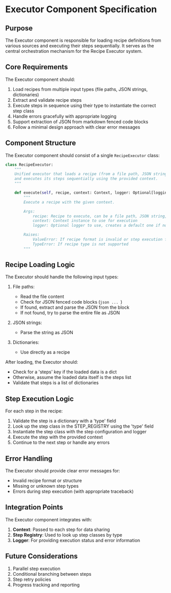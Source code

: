# Executor Component Specification

## Purpose

The Executor component is responsible for loading recipe definitions from various sources and executing their steps sequentially. It serves as the central orchestration mechanism for the Recipe Executor system.

## Core Requirements

The Executor component should:

1. Load recipes from multiple input types (file paths, JSON strings, dictionaries)
2. Extract and validate recipe steps
3. Execute steps in sequence using their type to instantiate the correct step class
4. Handle errors gracefully with appropriate logging
5. Support extraction of JSON from markdown fenced code blocks
6. Follow a minimal design approach with clear error messages

## Component Structure

The Executor component should consist of a single `RecipeExecutor` class:

```python
class RecipeExecutor:
    """
    Unified executor that loads a recipe (from a file path, JSON string, or dict),
    and executes its steps sequentially using the provided context.
    """

    def execute(self, recipe, context: Context, logger: Optional[logging.Logger] = None) -> None:
        """
        Execute a recipe with the given context.

        Args:
            recipe: Recipe to execute, can be a file path, JSON string, or dict
            context: Context instance to use for execution
            logger: Optional logger to use, creates a default one if not provided

        Raises:
            ValueError: If recipe format is invalid or step execution fails
            TypeError: If recipe type is not supported
        """
```

## Recipe Loading Logic

The Executor should handle the following input types:

1. File paths:

   - Read the file content
   - Check for JSON fenced code blocks (`json ... `)
   - If found, extract and parse the JSON from the block
   - If not found, try to parse the entire file as JSON

2. JSON strings:

   - Parse the string as JSON

3. Dictionaries:
   - Use directly as a recipe

After loading, the Executor should:

- Check for a 'steps' key if the loaded data is a dict
- Otherwise, assume the loaded data itself is the steps list
- Validate that steps is a list of dictionaries

## Step Execution Logic

For each step in the recipe:

1. Validate the step is a dictionary with a 'type' field
2. Look up the step class in the STEP_REGISTRY using the 'type' field
3. Instantiate the step class with the step configuration and logger
4. Execute the step with the provided context
5. Continue to the next step or handle any errors

## Error Handling

The Executor should provide clear error messages for:

- Invalid recipe format or structure
- Missing or unknown step types
- Errors during step execution (with appropriate traceback)

## Integration Points

The Executor component integrates with:

1. **Context**: Passed to each step for data sharing
2. **Step Registry**: Used to look up step classes by type
3. **Logger**: For providing execution status and error information

## Future Considerations

1. Parallel step execution
2. Conditional branching between steps
3. Step retry policies
4. Progress tracking and reporting
